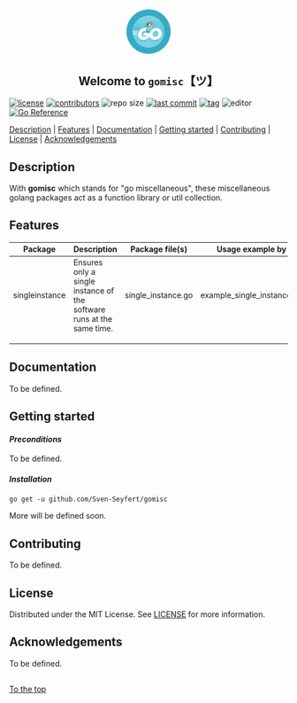 #####

<p align="center">
    <img src="assets/images/logo.png" width="80" />
    <h2 align="center">Welcome to <code>gomisc</code>【ツ】</h2>
</p>

[![license](https://img.shields.io/badge/license-MIT-ff69b4.svg?style=flat-square&logo=spdx)](https://github.com/Sven-Seyfert/gomisc/blob/master/LICENSE.md)
[![contributors](https://img.shields.io/github/contributors/Sven-Seyfert/gomisc.svg?style=flat-square&logo=github)](https://github.com/Sven-Seyfert/gomisc/graphs/contributors)
![repo size](https://img.shields.io/github/repo-size/Sven-Seyfert/gomisc.svg?style=flat-square&logo=github)
[![last commit](https://img.shields.io/github/last-commit/Sven-Seyfert/gomisc.svg?style=flat-square&logo=github)](https://github.com/Sven-Seyfert/gomisc/commits/master)
[![tag](https://img.shields.io/github/tag/Sven-Seyfert/gomisc.svg?style=flat-square&logo=github)](https://github.com/Sven-Seyfert/gomisc/tags)
![editor](https://img.shields.io/badge/editor-VSCode-blueviolet.svg?style=flat-square&logo=visual-studio-code)
[![Go Reference](https://pkg.go.dev/badge/github.com/Sven-Seyfert/gomisc)](https://pkg.go.dev/github.com/Sven-Seyfert/gomisc)

[Description](#description) | [Features](#features) | [Documentation](#documentation) | [Getting started](#getting-started) | [Contributing](#contributing) | [License](#license) | [Acknowledgements](#acknowledgements)

## Description

With **gomisc** which stands for "go miscellaneous", these miscellaneous golang packages act as a function library or util collection.

## Features

| Package        | Description                                                           | Package file(s)    | Usage example by           |
| ---            | ---                                                                   | ---                | ---                        |
| singleinstance | Ensures only a single instance of the software runs at the same time. | single_instance.go | example_single_instance.go |
|                |                                                                       |                    |                            |
|                |                                                                       |                    |                            |
|                |                                                                       |                    |                            |

## Documentation

To be defined.

## Getting started

#### *Preconditions*

To be defined.

#### *Installation*

`go get -u github.com/Sven-Seyfert/gomisc`

More will be defined soon.

## Contributing

To be defined.

## License

Distributed under the MIT License. See [LICENSE](https://github.com/Sven-Seyfert/gomisc/blob/main/LICENSE.md) for more information.

## Acknowledgements

To be defined.

##

[To the top](#)
